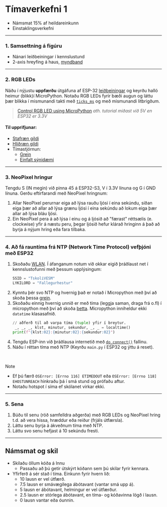 
# Tímaverkefni 1 

- Námsmat 15% af heildareinkunn
- Einstaklingsverkefni

---

### 1. Samsettning á fígúru

- Nánari leiðbeiningar í kennslustund
- 2-axis hreyfing á haus, [myndband](https://a.co/d/ekvn3VQ)

---

### 2. RGB LEDs

Náðu í nýjustu **uppfærðu** útgáfuna af ESP-32 [leiðbeiningar](https://github.com/VESM1VS/AFANGI/blob/main/Kennsluefni/ESP_Uppsetning.md) og keyrðu halló heimur (blikk)í MicroPython. Notaðu RGB LEDs fyrir bæði augun og láttu þær blikka í mismunandi takti með [`ticks_ms`](https://github.com/VESM2VT/ESP32/blob/main/kodi/ticks.md) og með mismunandi litbrigðum.

> [Control RGB LED using MicroPython](https://www.donskytech.com/control-rgb-led-using-micropython/?utm_content=cmp-true) _ath. tutorial miðast við 5V en ESP32 er 3.3V_

#### Til upprifjunar:
- [Stafræn gildi](https://github.com/VESM1VS/AFANGI/blob/main/Kennsluefni/digital.md)
- [Hliðræn gildi](https://github.com/VESM1VS/AFANGI/blob/main/Kennsluefni/analog.md)
- Tímastjórnun:
     - [Grein](https://github.com/VESM2VT/ESP32/blob/main/kodi/ticks.md)
     - [Einfalt sýnidæmi](https://wokwi.com/projects/390068539029210113)

---

### 3. NeoPixel hringur

Tengdu S (IN megin) við pinna 45 á ESP32-S3, V í 3.3V línuna og G í GND línuna. Gerðu eftirfarandi með NeoPixel hringnum:

1. Allar NeoPixel perurnar eiga að lýsa rauðu ljósi í eina sekúndu, síðan eiga þær að allar að lýsa grænu ljósi í eina sekúndu að lokum eiga þær allar að lýsa bláu ljósi. 
1. Ein NeoPixel pera á að lýsa í einu og á ljósið að "færast" réttsælis (e. clockwise) yfir á næstu peru, þegar ljósið hefur klárað hringinn á það að byrja á nýjum hring eða fara tilbaka.

---

### 4. Að fá rauntíma frá NTP (Network Time Protocol) vefþjóni með ESP32 

1. Skoðaðu [WLAN](https://docs.micropython.org/en/latest/esp32/quickref.html#wlan). Í áfanganum notum við okkar eigið þráðlaust net í kennslustofunni með þessum upplýsingum:
     ```python
     SSID = "TskoliVESM"
     LYKILORD = "Fallegurhestur"
     ```
1. Kynntu þér svo NTP og hvernig það er notað í Micropython með því að skoða þessa [grein](https://bhave.sh/micropython-ntp/).
1. Skoðaðu einnig hvernig unnið er með tíma (leggja saman, draga frá o.fl) í micropython með því að skoða [þetta](https://docs.micropython.org/en/latest/library/time.html). Micropython inniheldur ekki `datatime` klasasafnið.
     ```python
     // aðferð til að varpa tíma (tuple) yfir í breytur.
      _, _, _, klst, minutur, sekundur, _, _ = localtime()
     print(f"{klst:02}:{minutur:02}:{sekundur:02}")
     ```
1. Tengdu ESP-inn við þráðlausa internetið með [`do_connect()`](https://docs.micropython.org/en/latest/esp32/quickref.html#wlan) fallinu.
1. Náðu í réttan tíma með NTP (Keyrðu `main.py` í ESP32 og ýttu á reset). 

<br>

> [!Note]
> - Ef þú færð `OSError: [Errno 116] ETIMEDOUT` eða `OSError: [Errno 118] EHOSTUNREACH` hinkraðu þá í smá stund og prófaðu aftur.
> - Notaðu hotspot í síma ef skólanet virkar ekki.

<!--
Skoðaðu [Timers](https://docs.micropython.org/en/latest/esp32/quickref.html#timers) til að láta tímann uppfærast á ákveðnum fresti.
Bættu við smá `sleep` til að gefa ESP32 smá tíma til að tengjast wifi.
-->

---

### 5. Sena 

1. Búðu til senu (röð samfelldra aðgerða) með RGB LEDs og NeoPixel hring t.d. að vera hissa, hræddur eða reiður (frjáls útfærsla).
1. Láttu senu byrja á ákveðnum tíma með NTP.
1. Láttu svo senu hefjast á 10 sekúndu fresti.

---

## Námsmat og skil

- Skilaðu öllum kóða á Innu
  - Passaðu að þú getir útskýrt kóðann sem þú skilar fyrir kennara.
- Yfirferð á sér stað í tíma. Einkunn fyrir hvern lið: 
    - 10 lausn er vel útfærð.
    - 7.5 lausn er smávægilega ábótavant (vantar smá upp á).
    - 5 lausn er ábótavant, helmingur er vel útfærður.
    - 2.5 lausn er stórlega ábótavant, en tíma- og kóðavinna lögð í lausn.
    - 0 lausn vantar eða óunnin.


